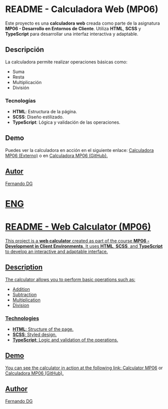 <!DOCTYPE html>
<html lang="es">
<head>
    <meta charset="UTF-8">
    <meta name="viewport" content="width=device-width, initial-scale=1.0">
</head>
<body>
    <h1>README - Calculadora Web (MP06)</h1>
    <p>Este proyecto es una <strong>calculadora web</strong> creada como parte de la asignatura <strong>MP06 - Desarrollo en Entornos de Cliente</strong>. Utiliza <strong>HTML</strong>, <strong>SCSS</strong> y <strong>TypeScript</strong> para desarrollar una interfaz interactiva y adaptable.</p>
    <h2>Descripción</h2>
    <p>La calculadora permite realizar operaciones básicas como:</p>
    <ul>
        <li>Suma</li>
        <li>Resta</li>
        <li>Multiplicación</li>
        <li>División</li>
    </ul>
    <h3>Tecnologías</h3>
    <ul>
        <li><strong>HTML</strong>: Estructura de la página.</li>
        <li><strong>SCSS</strong>: Diseño estilizado.</li>
        <li><strong>TypeScript</strong>: Lógica y validación de las operaciones.</li>
    </ul>
    <h2>Demo</h2>
    <p>Puedes ver la calculadora en acción en el siguiente enlace: <a href="https://calculadora-mp06.netlify.app/">Calculadora MP06 (Externo)</a> o en <a href="https://fernandodg97.github.io/Calculadora-MP06/">Calculadora MP06 (GitHub).</p>
    <h2>Autor</h2>
    <p>Fernando DG</p>
    <h1>ENG</h1>
    <h1>README - Web Calculator (MP06)</h1>
    <p>This project is a <strong>web calculator</strong> created as part of the course <strong>MP06 - Development in Client Environments</strong>. It uses <strong>HTML</strong>, <strong>SCSS</strong>, and <strong>TypeScript</strong> to develop an interactive and adaptable interface.</p>
    <h2>Description</h2>
    <p>The calculator allows you to perform basic operations such as:</p>
    <ul>
        <li>Addition</li>
        <li>Subtraction</li>
        <li>Multiplication</li>
        <li>Division</li>
    </ul>
    <h3>Technologies</h3>
    <ul>
        <li><strong>HTML</strong>: Structure of the page.</li>
        <li><strong>SCSS</strong>: Styled design.</li>
        <li><strong>TypeScript</strong>: Logic and validation of the operations.</li>
    </ul>
    <h2>Demo</h2>
    <p>You can see the calculator in action at the following link: <a href="https://calculadora-mp06.netlify.app/">Calculator MP06</a> or <a href="https://fernandodg97.github.io/Calculadora-MP06/">Calculadora MP06 (GitHub).</p>
    <h2>Author</h2>
    <p>Fernando DG</p>
</body>
</html>

